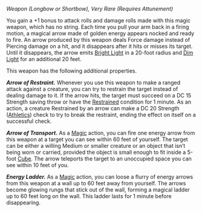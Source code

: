 _Weapon (Longbow or Shortbow), Very Rare (Requires Attunement)_

You gain a +1 bonus to attack rolls and damage rolls made with this magic weapon, which has no string. Each time you pull your arm back in a firing motion, a magical arrow made of golden energy appears nocked and ready to fire. An arrow produced by this weapon deals Force damage instead of Piercing damage on a hit, and it disappears after it hits or misses its target. Until it disappears, the arrow emits [Bright Light](https://www.dndbeyond.com/sources/dnd/free-rules/rules-glossary#BrightLight) in a 20-foot radius and [Dim Light](https://www.dndbeyond.com/sources/dnd/free-rules/rules-glossary#DimLight) for an additional 20 feet.

This weapon has the following additional properties.

**_Arrow of Restraint._** Whenever you use this weapon to make a ranged attack against a creature, you can try to restrain the target instead of dealing damage to it. If the arrow hits, the target must succeed on a DC 15 Strength saving throw or have the [Restrained](https://www.dndbeyond.com/sources/dnd/free-rules/rules-glossary#RestrainedCondition) condition for 1 minute. As an action, a creature Restrained by an arrow can make a DC 20 Strength ([Athletics](https://www.dndbeyond.com/sources/dnd/free-rules/playing-the-game#Skills)) check to try to break the restraint, ending the effect on itself on a successful check.

**_Arrow of Transport._** As a [Magic](https://www.dndbeyond.com/sources/dnd/free-rules/rules-glossary#MagicAction) action, you can fire one energy arrow from this weapon at a target you can see within 60 feet of yourself. The target can be either a willing Medium or smaller creature or an object that isn’t being worn or carried, provided the object is small enough to fit inside a 5-foot [Cube](https://www.dndbeyond.com/sources/dnd/free-rules/rules-glossary#CubeAreaofEffect). The arrow teleports the target to an unoccupied space you can see within 10 feet of you.

**_Energy Ladder._** As a [Magic](https://www.dndbeyond.com/sources/dnd/free-rules/rules-glossary#MagicAction) action, you can loose a flurry of energy arrows from this weapon at a wall up to 60 feet away from yourself. The arrows become glowing rungs that stick out of the wall, forming a magical ladder up to 60 feet long on the wall. This ladder lasts for 1 minute before disappearing.